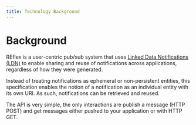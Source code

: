 ```yaml
---
title: Technology Background
---
```


# Background

REflex is a user-centric pub/sub system that uses [Linked Data Notifications (LDN)](https://www.w3.org/TR/ldn/)
to enable sharing and reuse of notifications across applications, regardless of how they were generated.

Instead of treating notifications as ephemeral or non-persistent entities, this specification enables the notion of a
notification as an individual entity with its own URI. As such, notifications can be retrieved and reused.

The API is very simple, the only interactions are publish a message (HTTP POST) and get messages either pushed to your
application or with HTTP GET.
